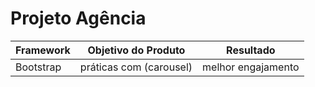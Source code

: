 # Projeto Agência

| Framework  |Objetivo do Produto         | Resultado               |
|------------|----------------------------|-------------------------|
|Bootstrap   |práticas com (carousel)     |melhor engajamento       |
